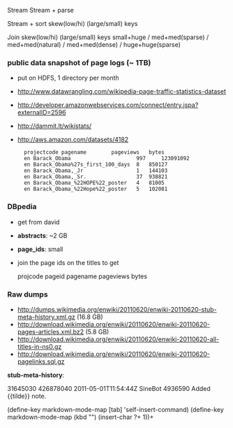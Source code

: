 
Stream
Stream + parse

Stream + sort 	skew(low/hi)	(large/small) keys

Join		skew(low/hi)	(large/small) keys	small+huge / med+med(sparse) / med+med(natural) / med+med(dense) / huge+huge(sparse)

			
### public data snapshot of page logs (~ 1TB)

- put on HDFS, 1 directory per month

* http://www.datawrangling.com/wikipedia-page-traffic-statistics-dataset
* http://developer.amazonwebservices.com/connect/entry.jspa?externalID=2596
* http://dammit.lt/wikistats/
* http://aws.amazon.com/datasets/4182

        projectcode	pagename      	pageviews	bytes
        en Barack_Obama                 	997 	123091092
        en Barack_Obama%27s_first_100_days 	8 	850127
        en Barack_Obama,_Jr             	1 	144103
        en Barack_Obama,_Sr.               	37 	938821
        en Barack_Obama_%22HOPE%22_poster 	4 	81005
        en Barack_Obama_%22Hope%22_poster 	5 	102081


### DBpedia

* get from david
* **abstracts**: ~2 GB
* **page_ids**: small

* join the page ids on the titles to get

	projcode  pageid pagename pageviews bytes
        

### Raw dumps

* http://dumps.wikimedia.org/enwiki/20110620/enwiki-20110620-stub-meta-history.xml.gz (16.8 GB)
* http://download.wikimedia.org/enwiki/20110620/enwiki-20110620-pages-articles.xml.bz2 (5.8 GB)
* http://download.wikimedia.org/enwiki/20110620/enwiki-20110620-all-titles-in-ns0.gz
* http://download.wikimedia.org/enwiki/20110620/enwiki-20110620-pagelinks.sql.gz

**stub-meta-history**:

  <page>
    <title>User talk:97.127.176.129</title>
    <id>31645030</id>
    <revision>
      <id>426878040</id>
      <timestamp>2011-05-01T11:54:44Z</timestamp>
      <contributor>
        <username>SineBot</username>
        <id>4936590</id>
      </contributor>
      <comment>Added {{tilde}} note.</comment>
      <text id="428784613" bytes="803" />
    </revision>
  </page>

(define-key markdown-mode-map [tab] 'self-insert-command)
(define-key markdown-mode-map (kbd "<tab>") (insert-char ?+ 1))+
